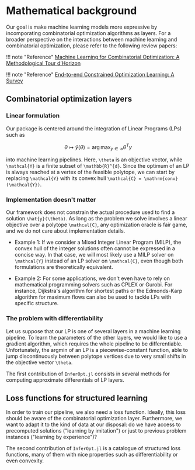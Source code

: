 # Mathematical background

Our goal is make machine learning models more expressive by incomporating combinatorial optimization algorithms as layers.
For a broader perspective on the interactions between machine learning and combinatorial optimization, please refer to the following review papers:

!!! note "Reference"
    [Machine Learning for Combinatorial Optimization: A Methodological Tour d’Horizon](https://arxiv.org/abs/1811.06128)

!!! note "Reference"
    [End-to-end Constrained Optimization Learning: A Survey](https://arxiv.org/abs/2103.16378)


## Combinatorial optimization layers

### Linear formulation

Our package is centered around the integration of Linear Programs (LPs) such as
```math
\theta \longmapsto \hat{y}(\theta) = \arg\max_{y \in \mathcal{Y}} \theta^T y
```
into machine learning pipelines.
Here, ``\theta`` is an objective vector, while ``\mathcal{Y}`` is a finite subset of ``\mathbb{R}^{d}``.
Since the optimum of an LP is always reached at a vertex of the feasible polytope, we can start by replacing ``\mathcal{Y}`` with its convex hull ``\mathcal{C} = \mathrm{conv}(\mathcal{Y})``.

### Implementation doesn't matter

Our framework does not constrain the actual procedure used to find a solution ``\hat{y}(\theta)``.
As long as the problem we solve involves a linear objective over a polytope ``\mathcal{C}``, any optimization oracle is fair game, and we do not care about implementation details.

- Example 1: If we consider a Mixed Integer Linear Program (MILP), the convex hull of the integer solutions often cannot be expressed in a concise way. In that case, we will most likely use a MILP solver on ``\mathcal{Y}`` instead of an LP solver on ``\mathcal{C}``, even though both formulations are theoretically equivalent.
  
- Example 2: For some applications, we don't even have to rely on mathematical programming solvers such as CPLEX or Gurobi. For instance, Dijkstra's algorithm for shortest paths or the Edmonds-Karp algorithm for maximum flows can also be used to tackle LPs with specific structure.

### The problem with differentiability

Let us suppose that our LP is one of several layers in a machine learning pipeline.
To learn the parameters of the other layers, we would like to use a gradient algorithm, which requires the whole pipeline to be differentiable.
Unfortunately, the argmin of an LP is a piecewise-constant function, able to jump discontinuously between polytope vertices due to very small shifts in the objective vector ``\theta``.

The first contribution of `InferOpt.jl` consists in several methods for computing approximate differentials of LP layers.

## Loss functions for structured learning

In order to train our pipeline, we also need a loss function.
Ideally, this loss should be aware of the combinatorial optimization layer.
Furthermore, we want to adapt it to the kind of data at our disposal: do we have access to precomputed solutions ("learning by imitation") or just to previous problem instances ("learning by experience")?

The second contribution of `InferOpt.jl` is a catalogue of structured loss functions, many of them with nice properties such as differentiability or even convexity.